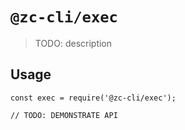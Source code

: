 # `@zc-cli/exec`

> TODO: description

## Usage

```
const exec = require('@zc-cli/exec');

// TODO: DEMONSTRATE API
```
